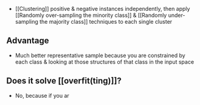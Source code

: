 - [[Clustering]] positive & negative instances independently, then apply [[Randomly over-sampling the minority class]] & [[Randomly under-sampling the majority class]] techniques to each single cluster
## Advantage
- Much better representative sample because you are constrained by each class & looking at those structures of that class in the input space
## Does it solve [[overfit(ting)]]?
- No, because if you ar